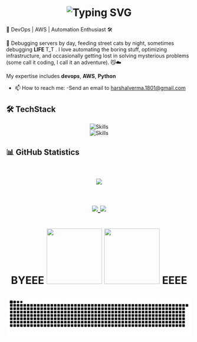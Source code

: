 <!-- Animated Header -->
<h1 align="center">
  <img src="https://readme-typing-svg.herokuapp.com?font=Workbench&size=25&letterSpacing=0.3rem&duration=4000&pause=500&center=true&vCenter=true&width=700&lines=Hi+There+%F0%9F%91%8B;I'm+Harshal;Computer+Science+undergrad+at+BIT+MESRA" alt="Typing SVG" />
</h1



🚀 DevOps | AWS | Automation Enthusiast 🛠️
  
🐾 Debugging servers by day, feeding street cats by night, sometimes debugging  <b> LIFE </b>   T_T . I love automating the boring stuff, optimizing infrastructure, and occasionally getting lost in solving mysterious problems (some call it coding, I call it an adventure). 😼☁️
  
  My expertise includes <b>devops</b>, <b>AWS</b>, <b>Python</b>
</p>

- 📫 How to reach me: 
  -Send an email to harshalverma.1801@gmail.com


## 🛠️ TechStack

<div align="center">
  <img src="https://skillicons.dev/icons?i=python,go,c,cpp,html,css,opencv,figma&theme=dark" alt="Skills"><br>
  <img src="https://skillicons.dev/icons?i=aws,docker,bash,kubernetes,mysql,git,linux,jenkins,terraform&theme=dark" alt="Skills"><br>
  
</div>


## 📊 GitHub Statistics
<h1 align=center>

<a href="https://github.com/anuraghazra/github-readme-stats">
  <img height=160 align="center" src="https://github-profile-summary-cards.vercel.app/api/cards/profile-details?username=Harshal1803&theme=midnight_purple" />
</a>
</h1>
<h1 align=center>
<a href="https://github.com/anuraghazra/github-readme-stats">
  <img height=160 align="center" src="https://github-readme-stats.vercel.app/api?username=Harshal1803&theme=midnight-purple&show_icons=true&hide_border=true&count_private=true" />
</a>
<a href="https://github.com/anuraghazra/convoychat">
  <img height=160 align="center" src="https://github-readme-stats.vercel.app/api/top-langs/?username=Harshal1803&theme=midnight-purple&show_icons=true&hide_border=true&layout=compact" />
</a>
</h1>

<h1 align =center>
  BYEEE
<img src="https://github.com/user-attachments/assets/7be1db16-2f0d-4dc2-9040-462ad154838a" width="150" height ="150">
<img src="https://github.com/user-attachments/assets/80e36937-0ed7-45ab-a30c-f8898b4782fc" width ="150" height ="150"> 
  EEEE 
<div align="center"> 
  
  ![snake gif](https://github.com/Harshal1803/Harshal1803/blob/output/github-snake-dark.svg)
</div>
  









